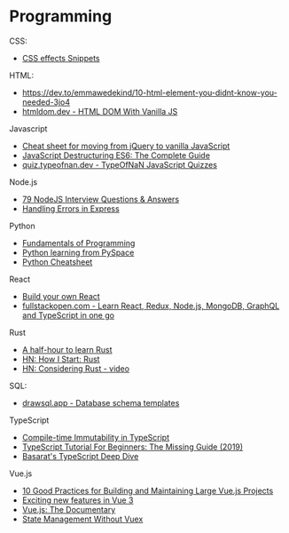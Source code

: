 # Programming

CSS:
- [CSS effects Snippets](https://emilkowalski.github.io/css-effects-snippets/)


HTML:
- https://dev.to/emmawedekind/10-html-element-you-didnt-know-you-needed-3jo4
- [htmldom.dev - HTML DOM With Vanilla JS](https://htmldom.dev/)

Javascript
- [Cheat sheet for moving from jQuery to vanilla JavaScript](https://tobiasahlin.com/blog/move-from-jquery-to-vanilla-javascript/)
- [JavaScript Destructuring ES6: The Complete Guide](https://buginit.com/javascript/javascript-destructuring-es6-the-complete-guide/)
- [quiz.typeofnan.dev - TypeOfNaN JavaScript Quizzes](https://quiz.typeofnan.dev/)

Node.js
- [79 NodeJS Interview Questions & Answers](https://coderrocketfuel.com/article/node-js-interview-questions-and-answers)
- [Handling Errors in Express](https://zellwk.com/blog/express-errors/)


Python
- [Fundamentals of Programming](https://python.cs.southern.edu/pythonbook/pythonbook.pdf)
- [Python learning from PySpace](https://pyspace.eu/)
- [Python Cheatsheet](https://github.com/gto76/python-cheatsheet)

React
- [Build your own React](https://pomb.us/build-your-own-react/)
- [fullstackopen.com - Learn React, Redux, Node.js, MongoDB, GraphQL and TypeScript in one go](https://fullstackopen.com/en/)

Rust
- [A half-hour to learn Rust](https://fasterthanli.me/blog/2020/a-half-hour-to-learn-rust/)
- [HN: How I Start: Rust](https://news.ycombinator.com/item?id=22591544)
- [HN: Considering Rust - video](https://news.ycombinator.com/item?id=22512214)

SQL:
- [drawsql.app - Database schema templates](https://drawsql.app/templates)

TypeScript
- [Compile-time Immutability in TypeScript](https://www.sitepoint.com/compile-time-immutability-in-typescript/)
- [TypeScript Tutorial For Beginners: The Missing Guide (2019)](https://www.valentinog.com/blog/typescript/)
- [Basarat's TypeScript Deep Dive](https://basarat.gitbooks.io/typescript/)


Vue.js
- [10 Good Practices for Building and Maintaining Large Vue.js Projects](https://www.telerik.com/blogs/10-good-practices-building-maintaining-large-vuejs-projects)
- [Exciting new features in Vue 3](https://vueschool.io/articles/vuejs-tutorials/exciting-new-features-in-vue-3/)
- [Vue.js: The Documentary](https://www.youtube.com/watch?v=OrxmtDw4pVI)
- [State Management Without Vuex](https://michaelnthiessen.com/state-management-without-vuex/)
